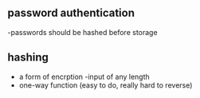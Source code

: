 

## password authentication

-passwords should be hashed before storage

## hashing

- a form of encrption
-input of any length
- one-way function (easy to do, really hard to reverse)
